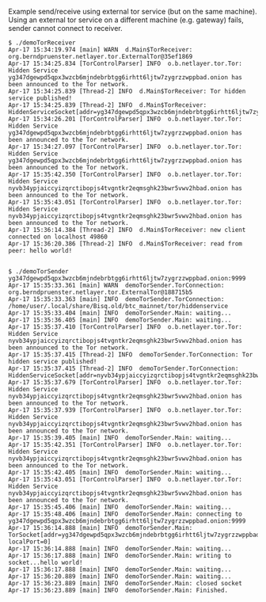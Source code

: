 Example send/receive using external tor service (but on the same machine).
Using an external tor service on a different machine (e.g. gateway) fails, sender cannot connect to receiver.


    $ ./demoTorReceiver 
    Apr-17 15:34:19.974 [main] WARN  d.Main$TorReceiver: org.berndpruenster.netlayer.tor.ExternalTor@35ef1869 
    Apr-17 15:34:25.834 [TorControlParser] INFO  o.b.netlayer.tor.Tor: Hidden Service yg347dgewpd5qpx3wzcb6mjndebrbtgg6irhtt6ljtw7zygrzzwppbad.onion has been announced to the Tor network. 
    Apr-17 15:34:25.839 [Thread-2] INFO  d.Main$TorReceiver: Tor hidden service published! 
    Apr-17 15:34:25.839 [Thread-2] INFO  d.Main$TorReceiver: HiddenServiceSocket[addr=yg347dgewpd5qpx3wzcb6mjndebrbtgg6irhtt6ljtw7zygrzzwppbad.onion,port=9999] 
    Apr-17 15:34:26.201 [TorControlParser] INFO  o.b.netlayer.tor.Tor: Hidden Service yg347dgewpd5qpx3wzcb6mjndebrbtgg6irhtt6ljtw7zygrzzwppbad.onion has been announced to the Tor network. 
    Apr-17 15:34:27.097 [TorControlParser] INFO  o.b.netlayer.tor.Tor: Hidden Service yg347dgewpd5qpx3wzcb6mjndebrbtgg6irhtt6ljtw7zygrzzwppbad.onion has been announced to the Tor network. 
    Apr-17 15:35:42.350 [TorControlParser] INFO  o.b.netlayer.tor.Tor: Hidden Service nyvb34ypjaiccyizqrctibopjs4tvgntkr2eqmsghk23bwr5vwv2hbad.onion has been announced to the Tor network. 
    Apr-17 15:35:43.051 [TorControlParser] INFO  o.b.netlayer.tor.Tor: Hidden Service nyvb34ypjaiccyizqrctibopjs4tvgntkr2eqmsghk23bwr5vwv2hbad.onion has been announced to the Tor network. 
    Apr-17 15:36:14.384 [Thread-2] INFO  d.Main$TorReceiver: new client connected on localhost 49860 
    Apr-17 15:36:20.386 [Thread-2] INFO  d.Main$TorReceiver: read from peer: hello world! 


    $ ./demoTorSender yg347dgewpd5qpx3wzcb6mjndebrbtgg6irhtt6ljtw7zygrzzwppbad.onion:9999
    Apr-17 15:35:33.361 [main] WARN  demoTorSender.TorConnection: org.berndpruenster.netlayer.tor.ExternalTor@188715b5 
    Apr-17 15:35:33.363 [main] INFO  demoTorSender.TorConnection: /home/user/.local/share/Bisq.old/btc_mainnet/tor/hiddenservice 
    Apr-17 15:35:33.404 [main] INFO  demoTorSender.Main: waiting... 
    Apr-17 15:35:36.405 [main] INFO  demoTorSender.Main: waiting... 
    Apr-17 15:35:37.410 [TorControlParser] INFO  o.b.netlayer.tor.Tor: Hidden Service nyvb34ypjaiccyizqrctibopjs4tvgntkr2eqmsghk23bwr5vwv2hbad.onion has been announced to the Tor network. 
    Apr-17 15:35:37.415 [Thread-2] INFO  demoTorSender.TorConnection: Tor hidden service published! 
    Apr-17 15:35:37.415 [Thread-2] INFO  demoTorSender.TorConnection: HiddenServiceSocket[addr=nyvb34ypjaiccyizqrctibopjs4tvgntkr2eqmsghk23bwr5vwv2hbad.onion,port=9991] 
    Apr-17 15:35:37.679 [TorControlParser] INFO  o.b.netlayer.tor.Tor: Hidden Service nyvb34ypjaiccyizqrctibopjs4tvgntkr2eqmsghk23bwr5vwv2hbad.onion has been announced to the Tor network. 
    Apr-17 15:35:37.939 [TorControlParser] INFO  o.b.netlayer.tor.Tor: Hidden Service nyvb34ypjaiccyizqrctibopjs4tvgntkr2eqmsghk23bwr5vwv2hbad.onion has been announced to the Tor network. 
    Apr-17 15:35:39.405 [main] INFO  demoTorSender.Main: waiting... 
    Apr-17 15:35:42.351 [TorControlParser] INFO  o.b.netlayer.tor.Tor: Hidden Service nyvb34ypjaiccyizqrctibopjs4tvgntkr2eqmsghk23bwr5vwv2hbad.onion has been announced to the Tor network. 
    Apr-17 15:35:42.405 [main] INFO  demoTorSender.Main: waiting... 
    Apr-17 15:35:43.051 [TorControlParser] INFO  o.b.netlayer.tor.Tor: Hidden Service nyvb34ypjaiccyizqrctibopjs4tvgntkr2eqmsghk23bwr5vwv2hbad.onion has been announced to the Tor network. 
    Apr-17 15:35:45.406 [main] INFO  demoTorSender.Main: waiting... 
    Apr-17 15:35:48.406 [main] INFO  demoTorSender.Main: connecting to yg347dgewpd5qpx3wzcb6mjndebrbtgg6irhtt6ljtw7zygrzzwppbad.onion:9999 
    Apr-17 15:36:14.888 [main] INFO  demoTorSender.Main: TorSocket[addr=yg347dgewpd5qpx3wzcb6mjndebrbtgg6irhtt6ljtw7zygrzzwppbad.onion,port=9999, localPort=0] 
    Apr-17 15:36:14.888 [main] INFO  demoTorSender.Main: waiting... 
    Apr-17 15:36:17.888 [main] INFO  demoTorSender.Main: writing to socket...hello world!
    Apr-17 15:36:17.888 [main] INFO  demoTorSender.Main: waiting... 
    Apr-17 15:36:20.889 [main] INFO  demoTorSender.Main: waiting... 
    Apr-17 15:36:23.889 [main] INFO  demoTorSender.Main: closed socket 
    Apr-17 15:36:23.889 [main] INFO  demoTorSender.Main: Finished. 



